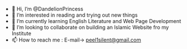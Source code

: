 - 👋 Hi, I’m @DandelionPrincess
- 👀 I’m interested in reading and trying out new things
- 🌱 I’m currently learning English Literature and Web Page Development
- 💞️ I’m looking to collaborate on building an Islamic Website fro my Institute    
- 📫 How to reach me : E-mail-> peel1silent@gmail.com

<!---
DandelionPrincess/DandelionPrincess is a ✨ special ✨ repository because its `README.md` (this file) appears on your GitHub profile.
You can click the Preview link to take a look at your changes.
--->
